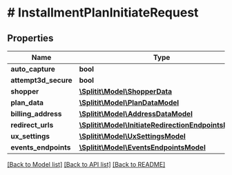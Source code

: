 # # InstallmentPlanInitiateRequest

## Properties

Name | Type | Description | Notes
------------ | ------------- | ------------- | -------------
**auto_capture** | **bool** |  |
**attempt3d_secure** | **bool** |  | [optional]
**shopper** | [**\Splitit\Model\ShopperData**](ShopperData.md) |  | [optional]
**plan_data** | [**\Splitit\Model\PlanDataModel**](PlanDataModel.md) |  | [optional]
**billing_address** | [**\Splitit\Model\AddressDataModel**](AddressDataModel.md) |  | [optional]
**redirect_urls** | [**\Splitit\Model\InitiateRedirectionEndpointsModel**](InitiateRedirectionEndpointsModel.md) |  | [optional]
**ux_settings** | [**\Splitit\Model\UxSettingsModel**](UxSettingsModel.md) |  | [optional]
**events_endpoints** | [**\Splitit\Model\EventsEndpointsModel**](EventsEndpointsModel.md) |  | [optional]

[[Back to Model list]](../../README.md#models) [[Back to API list]](../../README.md#endpoints) [[Back to README]](../../README.md)
